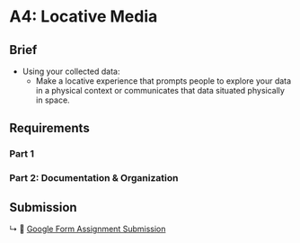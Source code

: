 # A4: Locative Media

## Brief
 * Using your collected data: 
   * Make a locative experience that prompts people to explore your data in a physical context or communicates that data situated physically in space.

## Requirements

### Part 1

### Part 2: Documentation & Organization

## Submission

↳ 💌 [Google Form Assignment Submission](https://forms.gle/1tAfHZXEejZDubHg9)